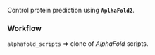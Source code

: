 Control protein prediction using **`AplhaFold2`**.

### Workflow

`alphafold_scripts` => clone of _AlphaFold_ scripts.
